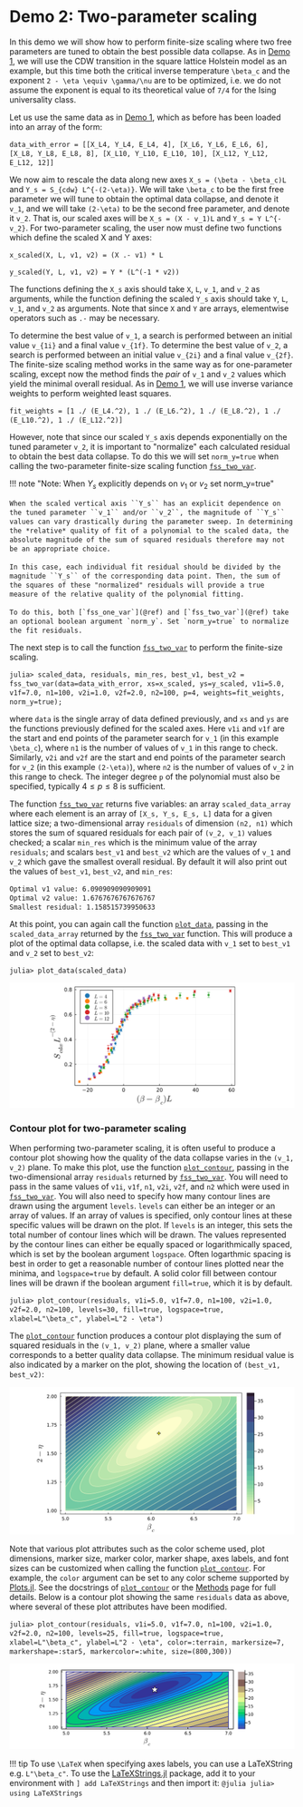 # Demo 2: Two-parameter scaling

In this demo we will show how to perform finite-size scaling where two free parameters are tuned to obtain the best possible data collapse. As in [Demo 1](demo_1.md), we will use the CDW transition in the square lattice Holstein model as an example, but this time both the critical inverse temperature ``\beta_c`` and the exponent ``2 - \eta \equiv \gamma/\nu`` are to be optimized, i.e. we do not assume the exponent is equal to its theoretical value of ``7/4`` for the Ising universality class.

Let us use the same data as in [Demo 1](demo_1.md), which as before has been loaded into an array of the form:

```@julia
data_with_error = [[X_L4, Y_L4, E_L4, 4], [X_L6, Y_L6, E_L6, 6], [X_L8, Y_L8, E_L8, 8], [X_L10, Y_L10, E_L10, 10], [X_L12, Y_L12, E_L12, 12]]
```

We now aim to rescale the data along new axes ``X_s = (\beta - \beta_c)L`` and ``Y_s = S_{cdw} L^{-(2-\eta)}``. We will take ``\beta_c`` to be the first free parameter we will tune to obtain the optimal data collapse, and denote it ``v_1``, and we will take ``(2-\eta)`` to be the second free parameter, and denote it ``v_2``. That is, our scaled axes will be ``X_s = (X - v_1)L`` and ``Y_s = Y L^{-v_2}``. For two-parameter scaling, the user now must define two functions which define the scaled X and Y axes:


```@julia
x_scaled(X, L, v1, v2) = (X .- v1) * L
```
```@julia
y_scaled(Y, L, v1, v2) = Y * (L^(-1 * v2))
```

The functions defining the ``X_s`` axis should take ``X``, ``L``, ``v_1``, and ``v_2`` as arguments, while the function defining the scaled ``Y_s`` axis should take ``Y``, ``L``, ``v_1``, and ``v_2`` as arguments. Note that since ``X`` and ``Y`` are arrays, elementwise operators such as ``.-`` may be necessary.

To determine the best value of ``v_1``, a search is performed between an initial value ``v_{1i}`` and a final value ``v_{1f}``.  To determine the best value of ``v_2``, a search is performed between an initial value ``v_{2i}`` and a final value ``v_{2f}``. The finite-size scaling method works in the same way as for one-parameter scaling, except now the method finds the *pair* of ``v_1`` and ``v_2`` values which yield the minimal overall residual. As in [Demo 1](demo_1.md), we will use inverse variance weights to perform weighted least squares. 

```@julia
fit_weights = [1 ./ (E_L4.^2), 1 ./ (E_L6.^2), 1 ./ (E_L8.^2), 1 ./ (E_L10.^2), 1 ./ (E_L12.^2)]
```

However, note that since our scaled ``Y_s`` axis depends exponentially on the tuned parameter ``v_2``, it is important to "normalize" each calculated residual to obtain the best data collapse. To do this we will set `norm_y=true` when calling the two-parameter finite-size scaling function [`fss_two_var`](@ref).

!!! note "Note: When $Y_s$ explicitly depends on $v_1$ or $v_2$ set norm_y=true"

    When the scaled vertical axis ``Y_s`` has an explicit dependence on the tuned parameter ``v_1`` and/or ``v_2``, the magnitude of ``Y_s`` values can vary drastically during the parameter sweep. In determining the *relative* quality of fit of a polynomial to the scaled data, the absolute magnitude of the sum of squared residuals therefore may not be an appropriate choice. 
    
    In this case, each individual fit residual should be divided by the magnitude ``Y_s`` of the corresponding data point. Then, the sum of the squares of these "normalized" residuals will provide a true measure of the relative quality of the polynomial fitting.
    
    To do this, both [`fss_one_var`](@ref) and [`fss_two_var`](@ref) take an optional boolean argument `norm_y`. Set `norm_y=true` to normalize the fit residuals. 

The next step is to call the function [`fss_two_var`](@ref) to perform the finite-size scaling. 

```@julia
julia> scaled_data, residuals, min_res, best_v1, best_v2 = fss_two_var(data=data_with_error, xs=x_scaled, ys=y_scaled, v1i=5.0, v1f=7.0, n1=100, v2i=1.0, v2f=2.0, n2=100, p=4, weights=fit_weights, norm_y=true);
```

where `data` is the single array of data defined previously, and `xs` and `ys` are the functions previously defined for the scaled axes. Here `v1i` and `v1f` are the start and end points of the parameter search for ``v_1`` (in this example ``\beta_c``), where `n1` is the number of values of ``v_1`` in this range to check. Similarly, `v2i` and `v2f` are the start and end points of the parameter search for ``v_2`` (in this example ``(2-\eta)``), where `n2` is the number of values of ``v_2`` in this range to check.  The integer degree ``p`` of the polynomial must also be specified, typically $4 \leq p \leq 8$ is sufficient.  

The function [`fss_two_var`](@ref) returns five variables: an array `scaled_data_array` where each element is an array of ``[X_s, Y_s, E_s, L]`` data for a given lattice size; a two-dimensional array `residuals` of dimension `(n2, n1)` which stores the sum of squared residuals for each pair of ``(v_2, v_1)`` values checked; a scalar `min_res` which is the minimum value of the array `residuals`; and scalars `best_v1` and `best_v2` which are the values of ``v_1`` and ``v_2`` which gave the smallest overall residual. By default it will also print out the values of `best_v1`, `best_v2`, and `min_res`:

```@julia
Optimal v1 value: 6.090909090909091
Optimal v2 value: 1.6767676767676767
Smallest residual: 1.158515739950633 
```
At this point, you can again call the function [`plot_data`](@ref), passing in the `scaled_data_array` returned by the [`fss_two_var`](@ref) function. This will produce a plot of the optimal data collapse, i.e. the scaled data with ``v_1`` set to `best_v1` and ``v_2`` set to `best_v2`:

```@julia
julia> plot_data(scaled_data)
```

![Scaled data](scaled_data_2.png)

### Contour plot for two-parameter scaling

When performing two-parameter scaling, it is often useful to produce a contour plot showing how the quality of the data collapse varies in the ``(v_1, v_2)`` plane. To make this plot, use the function [`plot_contour`](@ref), passing in the two-dimensional array `residuals` returned by [`fss_two_var`](@ref). You will need to pass in the same values of `v1i`, `v1f`, `n1`, `v2i`, `v2f`, and `n2` which were used in [`fss_two_var`](@ref). You will also need to specify how many contour lines are drawn using the argument `levels`. `levels` can either be an integer or an array of values. If an array of values is specified, only contour lines at these specific values will be drawn on the plot. If `levels` is an integer, this sets the total number of contour lines which will be drawn. The values represented by the contour lines can either be equally spaced or logarithmically spaced, which is set by the boolean argument `logspace`. Often logarthmic spacing is best in order to get a reasonable number of contour lines plotted near the minima, and `logspace=true` by default. A solid color fill between contour lines will be drawn if the boolean argument `fill=true`, which it is by default. 

```@julia
julia> plot_contour(residuals, v1i=5.0, v1f=7.0, n1=100, v2i=1.0, v2f=2.0, n2=100, levels=30, fill=true, logspace=true, xlabel=L"\beta_c", ylabel=L"2 - \eta") 
```

The [`plot_contour`](@ref) function produces a contour plot displaying the sum of squared residuals in the ``(v_1, v_2)`` plane, where a smaller value corresponds to a better quality data collapse. The minimum residual value is also indicated by a marker on the plot, showing the location of `(best_v1, best_v2)`:

![Contour plot 1](contour_plot_1.png)

Note that various plot attributes such as the color scheme used, plot dimensions, marker size, marker color, marker shape, axes labels, and font sizes can be customized when calling the function [`plot_contour`](@ref). For example, the `color` argument can be set to any color scheme supported by [Plots.jl](https://docs.juliaplots.org/stable/generated/colorschemes/). See the docstrings of [`plot_contour`](@ref) or the [Methods](methods.md) page for full details. Below is a contour plot showing the same `residuals` data as above, where several of these plot attributes have been modified.

```@julia
julia> plot_contour(residuals, v1i=5.0, v1f=7.0, n1=100, v2i=1.0, v2f=2.0, n2=100, levels=25, fill=true, logspace=true, xlabel=L"\beta_c", ylabel=L"2 - \eta", color=:terrain, markersize=7, markershape=:star5, markercolor=:white, size=(800,300)) 
```

![Contour plot 2](contour_plot_2.png)


!!! tip
    To use ``\LaTeX`` when specifying axes labels, you can use a LaTeXString e.g. `L"\beta_c"`. To use the [LaTeXStrings.jl](https://github.com/stevengj/LaTeXStrings.jl) package, add it to your environment with `] add LaTeXStrings` and then import it:
    ```@julia
    julia> using LaTeXStrings
    ```